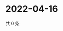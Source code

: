 # 2022-04-16

共 0 条

<!-- BEGIN WEIBO -->
<!-- 最后更新时间 Sat Apr 16 2022 12:01:15 GMT+0800 (China Standard Time) -->

<!-- END WEIBO -->
